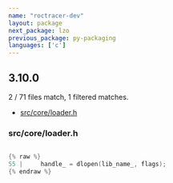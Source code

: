 ```yaml
---
name: "roctracer-dev"
layout: package
next_package: lzo
previous_package: py-packaging
languages: ['c']
---
```

## 3.10.0
2 / 71 files match, 1 filtered matches.

 - [src/core/loader.h](#srccoreloaderh)

### src/core/loader.h

```c

{% raw %}
55 |     handle_ = dlopen(lib_name_, flags);
{% endraw %}

```